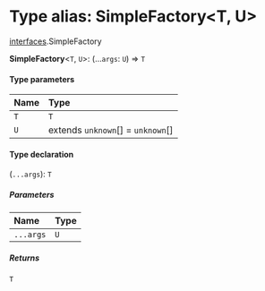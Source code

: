 # Type alias: SimpleFactory\<T, U>

[interfaces](/en/auto-docs/editor/modules/interfaces.md).SimpleFactory

**SimpleFactory**<`T`, `U`>: (...`args`: `U`) => `T`

#### Type parameters

| Name | Type |
| :------ | :------ |
| `T` | `T` |
| `U` | extends `unknown`\[] = `unknown`\[] |

#### Type declaration

(`...args`): `T`

##### Parameters

| Name | Type |
| :------ | :------ |
| `...args` | `U` |

##### Returns

`T`
